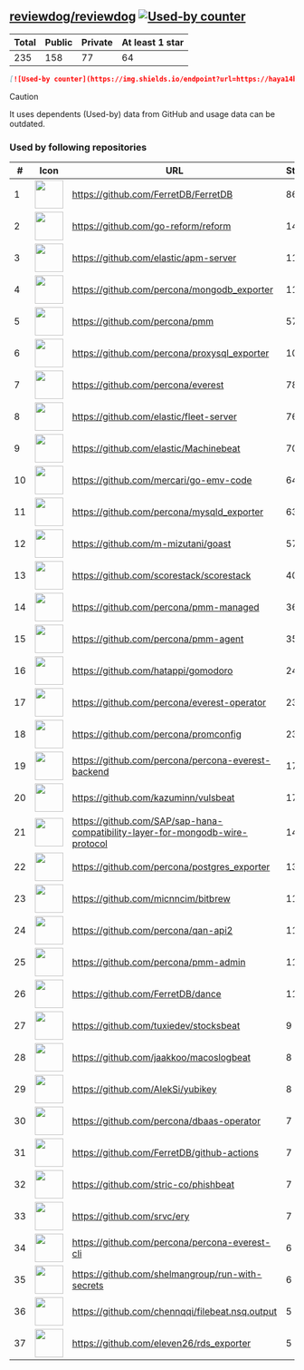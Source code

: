 





## [reviewdog/reviewdog](https://github.com/reviewdog/reviewdog) [![Used-by counter](https://img.shields.io/endpoint?url=https://haya14busa.github.io/github-used-by/data/reviewdog/reviewdog/shieldsio.json)](https://github.com/haya14busa/github-used-by/tree/main/repo/reviewdog/reviewdog)

| Total | Public | Private | At least 1 star
| ----- | ------ | ------- | ---------------
| 235 | 158 | 77 | 64 |

```md
[![Used-by counter](https://img.shields.io/endpoint?url=https://haya14busa.github.io/github-used-by/data/reviewdog/reviewdog/shieldsio.json)](https://github.com/haya14busa/github-used-by/tree/main/repo/reviewdog/reviewdog)
```

> [!CAUTION]
> It uses dependents (Used-by) data from GitHub and usage data can be outdated.

### Used by following repositories

| # | Icon | URL | Stars |
| -- | -- | -- | -- | 
|1|<img src="https://github.com/FerretDB.png" width=50 height=50>|https://github.com/FerretDB/FerretDB|8671|
|2|<img src="https://github.com/go-reform.png" width=50 height=50>|https://github.com/go-reform/reform|1441|
|3|<img src="https://github.com/elastic.png" width=50 height=50>|https://github.com/elastic/apm-server|1170|
|4|<img src="https://github.com/percona.png" width=50 height=50>|https://github.com/percona/mongodb_exporter|1116|
|5|<img src="https://github.com/percona.png" width=50 height=50>|https://github.com/percona/pmm|572|
|6|<img src="https://github.com/percona.png" width=50 height=50>|https://github.com/percona/proxysql_exporter|104|
|7|<img src="https://github.com/percona.png" width=50 height=50>|https://github.com/percona/everest|78|
|8|<img src="https://github.com/elastic.png" width=50 height=50>|https://github.com/elastic/fleet-server|76|
|9|<img src="https://github.com/elastic.png" width=50 height=50>|https://github.com/elastic/Machinebeat|70|
|10|<img src="https://github.com/mercari.png" width=50 height=50>|https://github.com/mercari/go-emv-code|64|
|11|<img src="https://github.com/percona.png" width=50 height=50>|https://github.com/percona/mysqld_exporter|63|
|12|<img src="https://github.com/m-mizutani.png" width=50 height=50>|https://github.com/m-mizutani/goast|57|
|13|<img src="https://github.com/scorestack.png" width=50 height=50>|https://github.com/scorestack/scorestack|40|
|14|<img src="https://github.com/percona.png" width=50 height=50>|https://github.com/percona/pmm-managed|36|
|15|<img src="https://github.com/percona.png" width=50 height=50>|https://github.com/percona/pmm-agent|35|
|16|<img src="https://github.com/hatappi.png" width=50 height=50>|https://github.com/hatappi/gomodoro|24|
|17|<img src="https://github.com/percona.png" width=50 height=50>|https://github.com/percona/everest-operator|23|
|18|<img src="https://github.com/percona.png" width=50 height=50>|https://github.com/percona/promconfig|23|
|19|<img src="https://github.com/percona.png" width=50 height=50>|https://github.com/percona/percona-everest-backend|17|
|20|<img src="https://github.com/kazuminn.png" width=50 height=50>|https://github.com/kazuminn/vulsbeat|17|
|21|<img src="https://github.com/SAP.png" width=50 height=50>|https://github.com/SAP/sap-hana-compatibility-layer-for-mongodb-wire-protocol|14|
|22|<img src="https://github.com/percona.png" width=50 height=50>|https://github.com/percona/postgres_exporter|13|
|23|<img src="https://github.com/micnncim.png" width=50 height=50>|https://github.com/micnncim/bitbrew|11|
|24|<img src="https://github.com/percona.png" width=50 height=50>|https://github.com/percona/qan-api2|11|
|25|<img src="https://github.com/percona.png" width=50 height=50>|https://github.com/percona/pmm-admin|11|
|26|<img src="https://github.com/FerretDB.png" width=50 height=50>|https://github.com/FerretDB/dance|11|
|27|<img src="https://github.com/tuxiedev.png" width=50 height=50>|https://github.com/tuxiedev/stocksbeat|9|
|28|<img src="https://github.com/jaakkoo.png" width=50 height=50>|https://github.com/jaakkoo/macoslogbeat|8|
|29|<img src="https://github.com/AlekSi.png" width=50 height=50>|https://github.com/AlekSi/yubikey|8|
|30|<img src="https://github.com/percona.png" width=50 height=50>|https://github.com/percona/dbaas-operator|7|
|31|<img src="https://github.com/FerretDB.png" width=50 height=50>|https://github.com/FerretDB/github-actions|7|
|32|<img src="https://github.com/stric-co.png" width=50 height=50>|https://github.com/stric-co/phishbeat|7|
|33|<img src="https://github.com/srvc.png" width=50 height=50>|https://github.com/srvc/ery|7|
|34|<img src="https://github.com/percona.png" width=50 height=50>|https://github.com/percona/percona-everest-cli|6|
|35|<img src="https://github.com/shelmangroup.png" width=50 height=50>|https://github.com/shelmangroup/run-with-secrets|6|
|36|<img src="https://github.com/chennqqi.png" width=50 height=50>|https://github.com/chennqqi/filebeat.nsq.output|5|
|37|<img src="https://github.com/eleven26.png" width=50 height=50>|https://github.com/eleven26/rds_exporter|5|
